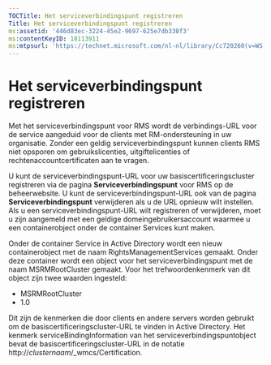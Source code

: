 ```yaml
---
TOCTitle: Het serviceverbindingspunt registreren
Title: Het serviceverbindingspunt registreren
ms:assetid: '446d83ec-3224-45e2-9697-625e7db338f3'
ms:contentKeyID: 18113911
ms:mtpsurl: 'https://technet.microsoft.com/nl-nl/library/Cc720260(v=WS.10)'
---
```


Het serviceverbindingspunt registreren
======================================

Met het serviceverbindingspunt voor RMS wordt de verbindings-URL voor de service aangeduid voor de clients met RM-ondersteuning in uw organisatie. Zonder een geldig serviceverbindingspunt kunnen clients RMS niet opsporen om gebruikslicenties, uitgiftelicenties of rechtenaccountcertificaten aan te vragen.

U kunt de serviceverbindingspunt-URL voor uw basiscertificeringscluster registreren via de pagina **Serviceverbindingspunt** voor RMS op de beheerwebsite. U kunt de serviceverbindingspunt-URL ook van de pagina **Serviceverbindingspunt** verwijderen als u de URL opnieuw wilt instellen. Als u een serviceverbindingspunt-URL wilt registreren of verwijderen, moet u zijn aangemeld met een geldige domeingebruikersaccount waarmee u een containerobject onder de container Services kunt maken.

Onder de container Service in Active Directory wordt een nieuw containerobject met de naam RightsManagementServices gemaakt. Onder deze container wordt een object voor het serviceverbindingspunt met de naam MSRMRootCluster gemaakt. Voor het trefwoordenkenmerk van dit object zijn twee waarden ingesteld:

-   MSRMRootCluster
-   1.0

Dit zijn de kenmerken die door clients en andere servers worden gebruikt om de basiscertificeringscluster-URL te vinden in Active Directory. Het kenmerk serviceBindingInformation van het serviceverbindingspuntobject bevat de basiscertificeringscluster-URL in de notatie http://*clusternaam*/\_wmcs/Certification.
